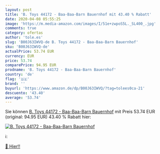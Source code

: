 ```yaml
---
layout: post
title: 'B. Toys 44172 - Baa-Baa-Barn Bauernhof mit 43.40 % Rabatt'
date: 2020-04-08 05:55:25
image: 'https://m.media-amazon.com/images/I/51e+zwpoS5L._SL400_.jpg'
comments: true
category: ofertas
author: 'tole.es'
slug: 'B00J63IWVQ-de B. Toys 44172 - Baa-Baa-Barn Bauernhof'
sku: 'B00J63IWVQ-de'
actualPrice: 53.74 EUR
currency: EUR
price: 53.74
comparePrice: 94.95 EUR
prodname: 'B. Toys 44172 - Baa-Baa-Barn Bauernhof'
country: 'de'
flag: '🇩🇪'
brand: ''
buyurl: 'https://www.amazon.de/dp/B00J63IWVQ/?tag=tolees0ca-21'
descuento: '43.40'
average: '53.74'
---
```


Sie können [B. Toys 44172 - Baa-Baa-Barn Bauernhof](https://www.amazon.de/dp/B00J63IWVQ/?tag=tolees0ca-21) mit Preis 53.74 EUR (original: 94.95 EUR) 43.40 % Rabatt hier:

[![B. Toys 44172 - Baa-Baa-Barn Bauernhof](https://m.media-amazon.com/images/I/51e+zwpoS5L._SL400_.jpg)](https://www.amazon.de/dp/B00J63IWVQ/?tag=tolees0ca-21)

ℹ️:


[🛒 Hier!!](https://www.amazon.de/dp/B00J63IWVQ/?tag=tolees0ca-21)

